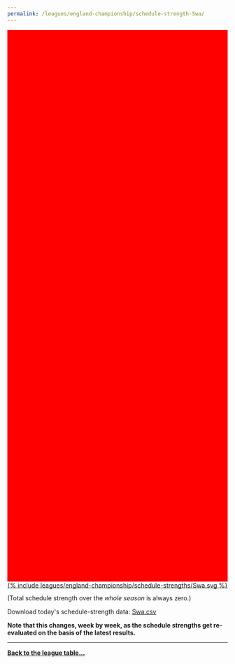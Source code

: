 ```yaml
---
permalink: /leagues/england-championship/schedule-strength-Swa/
---
```


<style>
.svg-wrap {
    background-color:red;
    height:0;
    padding-top:250%; /* 350px/550px */
    position: relative;
}

svg {
    background-color: white;
    height: 100%;
    display:block;
    width: 100%;
    position: absolute;
    top:0;
    left:0;
}
</style>


<div class="svg-wrap">
{% include leagues/england-championship/schedule-strengths/Swa.svg %}
</div>

-----

(Total schedule strength over the *whole season* is always zero.)


Download today's schedule-strength data: [Swa.csv](/assets/leagues/england-championship/2022/schedule-strengths/Swa.csv)

**Note that this changes, week by week, as the schedule strengths get re-evaluated on the
basis of the latest results.**

-----

[**Back to the league table...**](/leagues/england-championship)


